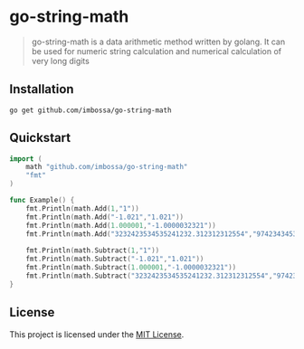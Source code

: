 # go-string-math
> go-string-math is a data arithmetic method written by golang. It can be used for numeric string calculation and numerical calculation of very long digits

## Installation
```shell
go get github.com/imbossa/go-string-math
```

## Quickstart
```` go
import (
    math "github.com/imbossa/go-string-math"
    "fmt"
)

func Example() {
    fmt.Println(math.Add(1,"1"))
    fmt.Println(math.Add("-1.021","1.021"))
    fmt.Println(math.Add(1.000001,"-1.0000032321"))
    fmt.Println(math.Add("3232423534535241232.312312312554","974234345343232432322434353463413123123454632243445345.53453232334234"))
    
    fmt.Println(math.Subtract(1,"1"))
    fmt.Println(math.Subtract("-1.021","1.021"))
    fmt.Println(math.Subtract(1.000001,"-1.0000032321"))
    fmt.Println(math.Subtract("3232423534535241232.312312312554","97423434523123454632243445345.53453232334234"))
}
````


## License
This project is licensed under the [MIT License](/LICENSE).
